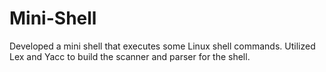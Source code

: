 # Mini-Shell
Developed a mini shell that executes some Linux shell commands.
Utilized Lex and Yacc to build the scanner and parser for the shell.
